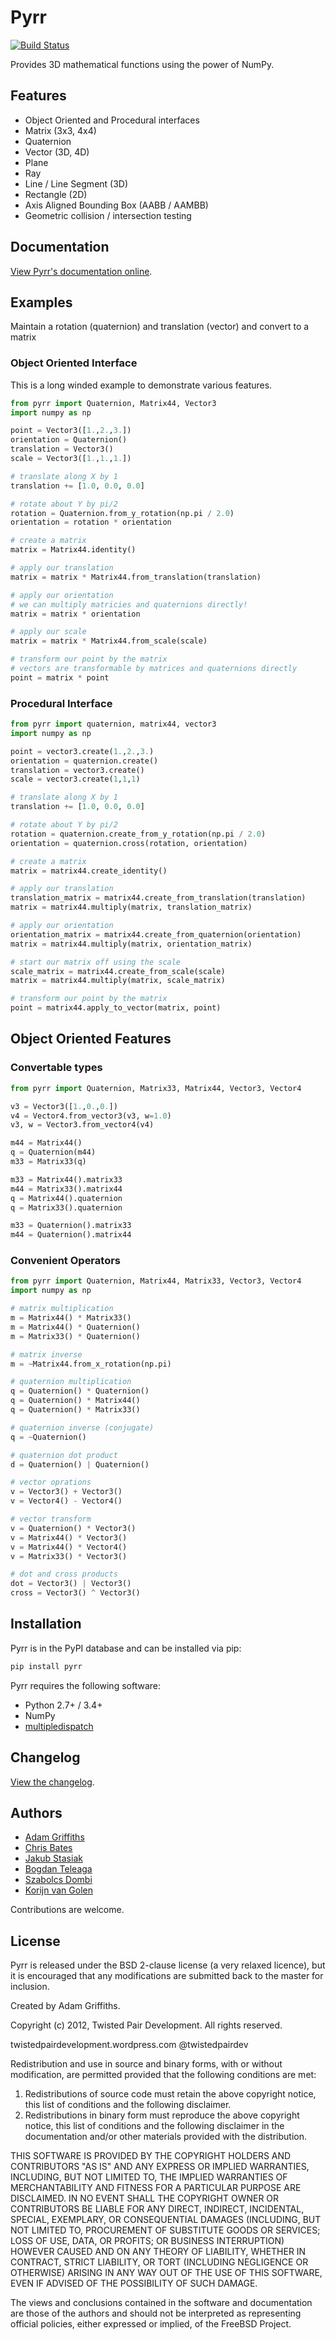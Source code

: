 # Pyrr

[![Build Status](https://travis-ci.org/adamlwgriffiths/Pyrr.png?branch=master)](https://travis-ci.org/adamlwgriffiths/Pyrr)

Provides 3D mathematical functions using the power of NumPy.

## Features

- Object Oriented and Procedural interfaces
- Matrix (3x3, 4x4)
- Quaternion
- Vector (3D, 4D)
- Plane
- Ray
- Line / Line Segment (3D)
- Rectangle (2D)
- Axis Aligned Bounding Box (AABB / AAMBB)
- Geometric collision / intersection testing

## Documentation

[View Pyrr's documentation online](https://pyrr.readthedocs.org/en/latest/).

## Examples

Maintain a rotation (quaternion) and translation (vector) and convert to a matrix

### Object Oriented Interface

This is a long winded example to demonstrate various features.

```python
from pyrr import Quaternion, Matrix44, Vector3
import numpy as np

point = Vector3([1.,2.,3.])
orientation = Quaternion()
translation = Vector3()
scale = Vector3([1.,1.,1.])

# translate along X by 1
translation += [1.0, 0.0, 0.0]

# rotate about Y by pi/2
rotation = Quaternion.from_y_rotation(np.pi / 2.0)
orientation = rotation * orientation

# create a matrix
matrix = Matrix44.identity()

# apply our translation
matrix = matrix * Matrix44.from_translation(translation)

# apply our orientation
# we can multiply matricies and quaternions directly!
matrix = matrix * orientation

# apply our scale
matrix = matrix * Matrix44.from_scale(scale)

# transform our point by the matrix
# vectors are transformable by matrices and quaternions directly
point = matrix * point
```

### Procedural Interface

```python
from pyrr import quaternion, matrix44, vector3
import numpy as np

point = vector3.create(1.,2.,3.)
orientation = quaternion.create()
translation = vector3.create()
scale = vector3.create(1,1,1)

# translate along X by 1
translation += [1.0, 0.0, 0.0]

# rotate about Y by pi/2
rotation = quaternion.create_from_y_rotation(np.pi / 2.0)
orientation = quaternion.cross(rotation, orientation)

# create a matrix
matrix = matrix44.create_identity()

# apply our translation
translation_matrix = matrix44.create_from_translation(translation)
matrix = matrix44.multiply(matrix, translation_matrix)

# apply our orientation
orientation_matrix = matrix44.create_from_quaternion(orientation)
matrix = matrix44.multiply(matrix, orientation_matrix)

# start our matrix off using the scale
scale_matrix = matrix44.create_from_scale(scale)
matrix = matrix44.multiply(matrix, scale_matrix)

# transform our point by the matrix
point = matrix44.apply_to_vector(matrix, point)
```

## Object Oriented Features

### Convertable types

```python
from pyrr import Quaternion, Matrix33, Matrix44, Vector3, Vector4

v3 = Vector3([1.,0.,0.])
v4 = Vector4.from_vector3(v3, w=1.0)
v3, w = Vector3.from_vector4(v4)

m44 = Matrix44()
q = Quaternion(m44)
m33 = Matrix33(q)

m33 = Matrix44().matrix33
m44 = Matrix33().matrix44
q = Matrix44().quaternion
q = Matrix33().quaternion

m33 = Quaternion().matrix33
m44 = Quaternion().matrix44
```

### Convenient Operators

```python
from pyrr import Quaternion, Matrix44, Matrix33, Vector3, Vector4
import numpy as np

# matrix multiplication
m = Matrix44() * Matrix33()
m = Matrix44() * Quaternion()
m = Matrix33() * Quaternion()

# matrix inverse
m = ~Matrix44.from_x_rotation(np.pi)

# quaternion multiplication
q = Quaternion() * Quaternion()
q = Quaternion() * Matrix44()
q = Quaternion() * Matrix33()

# quaternion inverse (conjugate)
q = ~Quaternion()

# quaternion dot product
d = Quaternion() | Quaternion()

# vector oprations
v = Vector3() + Vector3()
v = Vector4() - Vector4()

# vector transform
v = Quaternion() * Vector3()
v = Matrix44() * Vector3()
v = Matrix44() * Vector4()
v = Matrix33() * Vector3()

# dot and cross products
dot = Vector3() | Vector3()
cross = Vector3() ^ Vector3()
```

## Installation

Pyrr is in the PyPI database and can be installed via pip:

```s
pip install pyrr
```

Pyrr requires the following software:

- Python 2.7+ / 3.4+
- NumPy
- [multipledispatch](https://github.com/mrocklin/multipledispatch/)

## Changelog

[View the changelog](CHANGELOG.md).

## Authors

- [Adam Griffiths](https://github.com/adamlwgriffiths/)
- [Chris Bates](https://github.com/chrsbats/)
- [Jakub Stasiak](https://github.com/jstasiak/)
- [Bogdan Teleaga](https://github.com/bogdanteleaga/)
- [Szabolcs Dombi](https://github.com/cprogrammer1994/)
- [Korijn van Golen](https://github.com/Korijn/)

Contributions are welcome.

## License

Pyrr is released under the BSD 2-clause license (a very relaxed licence), but it is encouraged that any modifications are submitted back to the master for inclusion.

Created by Adam Griffiths.

Copyright (c) 2012, Twisted Pair Development.
All rights reserved.

twistedpairdevelopment.wordpress.com
@twistedpairdev

Redistribution and use in source and binary forms, with or without
modification, are permitted provided that the following conditions are met:

1. Redistributions of source code must retain the above copyright notice, this list of conditions and the following disclaimer.
1. Redistributions in binary form must reproduce the above copyright notice, this list of conditions and the following disclaimer in the documentation and/or other materials provided with the distribution.

THIS SOFTWARE IS PROVIDED BY THE COPYRIGHT HOLDERS AND CONTRIBUTORS "AS IS" AND
ANY EXPRESS OR IMPLIED WARRANTIES, INCLUDING, BUT NOT LIMITED TO, THE IMPLIED
WARRANTIES OF MERCHANTABILITY AND FITNESS FOR A PARTICULAR PURPOSE ARE
DISCLAIMED. IN NO EVENT SHALL THE COPYRIGHT OWNER OR CONTRIBUTORS BE LIABLE FOR
ANY DIRECT, INDIRECT, INCIDENTAL, SPECIAL, EXEMPLARY, OR CONSEQUENTIAL DAMAGES
(INCLUDING, BUT NOT LIMITED TO, PROCUREMENT OF SUBSTITUTE GOODS OR SERVICES;
LOSS OF USE, DATA, OR PROFITS; OR BUSINESS INTERRUPTION) HOWEVER CAUSED AND
ON ANY THEORY OF LIABILITY, WHETHER IN CONTRACT, STRICT LIABILITY, OR TORT
(INCLUDING NEGLIGENCE OR OTHERWISE) ARISING IN ANY WAY OUT OF THE USE OF THIS
SOFTWARE, EVEN IF ADVISED OF THE POSSIBILITY OF SUCH DAMAGE.

The views and conclusions contained in the software and documentation are those
of the authors and should not be interpreted as representing official policies,
either expressed or implied, of the FreeBSD Project.
